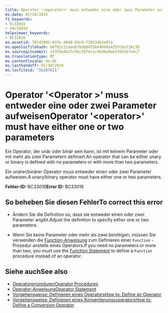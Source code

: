 ```yaml
---
title: Operator '<operator>' muss entweder eine oder zwei Parameter aufweisen
ms.date: 07/20/2015
f1_keywords:
- bc33016
- vbc33016
helpviewer_keywords:
- BC33016
ms.assetid: 70f43905-037e-4040-83c0-f39334b3e07a
ms.openlocfilehash: b0702c2caeeb7bd88475b84048a425fc6a716c38
ms.sourcegitcommit: 14355b4b2fe5bcf874cac96d0a9e6376b567e4c7
ms.translationtype: MT
ms.contentlocale: de-DE
ms.lasthandoff: 01/30/2019
ms.locfileid: "55287611"
---
```

# <a name="operator-operator-must-have-either-one-or-two-parameters"></a><span data-ttu-id="28c4d-102">Operator '\<Operator >' muss entweder eine oder zwei Parameter aufweisen</span><span class="sxs-lookup"><span data-stu-id="28c4d-102">Operator '\<operator>' must have either one or two parameters</span></span>
<span data-ttu-id="28c4d-103">Ein Operator, der unär oder binär sein kann, ist mit keinem Parameter oder mit mehr als zwei Parametern definiert.</span><span class="sxs-lookup"><span data-stu-id="28c4d-103">An operator that can be either unary or binary is defined with no parameters or with more than two parameters.</span></span>  
  
 <span data-ttu-id="28c4d-104">Ein unärer/binärer Operator muss entweder einen oder zwei Parameter aufweisen.</span><span class="sxs-lookup"><span data-stu-id="28c4d-104">A unary/binary operator must have either one or two parameters.</span></span>  
  
 <span data-ttu-id="28c4d-105">**Fehler-ID:** BC33016</span><span class="sxs-lookup"><span data-stu-id="28c4d-105">**Error ID:** BC33016</span></span>  
  
## <a name="to-correct-this-error"></a><span data-ttu-id="28c4d-106">So beheben Sie diesen Fehler</span><span class="sxs-lookup"><span data-stu-id="28c4d-106">To correct this error</span></span>  
  
-   <span data-ttu-id="28c4d-107">Ändern Sie die Definition so, dass sie entweder einen oder zwei Parameter angibt.</span><span class="sxs-lookup"><span data-stu-id="28c4d-107">Adjust the definition to specify either one or two parameters.</span></span>  
  
-   <span data-ttu-id="28c4d-108">Wenn Sie keine Parameter oder mehr als zwei benötigen, müssen Sie verwenden die [Function-Anweisung](../../visual-basic/language-reference/statements/function-statement.md) zum Definieren einer `Function` -Prozedur anstelle eines Operators.</span><span class="sxs-lookup"><span data-stu-id="28c4d-108">If you need no parameters or more than two, you must use the [Function Statement](../../visual-basic/language-reference/statements/function-statement.md) to define a `Function` procedure instead of an operator.</span></span>  
  
## <a name="see-also"></a><span data-ttu-id="28c4d-109">Siehe auch</span><span class="sxs-lookup"><span data-stu-id="28c4d-109">See also</span></span>
- [<span data-ttu-id="28c4d-110">Operatorprozeduren</span><span class="sxs-lookup"><span data-stu-id="28c4d-110">Operator Procedures</span></span>](../../visual-basic/programming-guide/language-features/procedures/operator-procedures.md)
- [<span data-ttu-id="28c4d-111">Operator-Anweisung</span><span class="sxs-lookup"><span data-stu-id="28c4d-111">Operator Statement</span></span>](../../visual-basic/language-reference/statements/operator-statement.md)
- [<span data-ttu-id="28c4d-112">Vorgehensweise: Definieren eines Operators</span><span class="sxs-lookup"><span data-stu-id="28c4d-112">How to: Define an Operator</span></span>](../../visual-basic/programming-guide/language-features/procedures/how-to-define-an-operator.md)
- [<span data-ttu-id="28c4d-113">Vorgehensweise: Definieren eines Konvertierungsoperators</span><span class="sxs-lookup"><span data-stu-id="28c4d-113">How to: Define a Conversion Operator</span></span>](../../visual-basic/programming-guide/language-features/procedures/how-to-define-a-conversion-operator.md)
